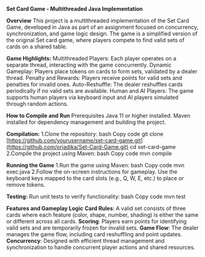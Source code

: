 **Set Card Game - Multithreaded Java Implementation**

**Overview**
This project is a multithreaded implementation of the Set Card Game, developed in Java as part of an assignment focused on concurrency, synchronization, and game logic design. The game is a simplified version of the original Set card game, where players compete to find valid sets of cards on a shared table.


**Game Highlights:**
  Multithreaded Players: Each player operates on a separate thread, interacting with the game concurrently.
  Dynamic Gameplay: Players place tokens on cards to form sets, validated by a dealer thread.
  Penalty and Rewards: Players receive points for valid sets and penalties for invalid ones.
  Auto-Reshuffle: The dealer reshuffles cards periodically if no valid sets are available.
  Human and AI Players: The game supports human players via keyboard input and AI players simulated through random actions.

  
**How to Compile and Run**
Prerequisites
  Java 11 or higher installed.
  Maven installed for dependency management and building the project.


**Compilation:**
1.Clone the repository:
  bash
  Copy code
  git clone [https://github.com/yourusername/set-card-game.git](https://github.com/oriadika/Set-Card-Game.git)
  cd set-card-game
2.Compile the project using Maven:
bash
Copy code
  mvn compile


**Running the Game**
1.Run the game using Maven:
  bash
  Copy code
  mvn exec:java
2.Follow the on-screen instructions for gameplay.
  Use the keyboard keys mapped to the card slots (e.g., Q, W, E, etc.) to place or remove tokens.


**Testing:**
Run unit tests to verify functionality:
  bash
  Copy code
  mvn test

  
**Features and Gameplay Logic**
**Card Rules**: A valid set consists of three cards where each feature (color, shape, number, shading) is either the same or different across all cards.
**Scoring**: Players earn points for identifying valid sets and are temporarily frozen for invalid sets.
**Game Flow**: The dealer manages the game flow, including card reshuffling and point updates.
**Concurrency**: Designed with efficient thread management and synchronization to handle concurrent player actions and shared resources.
